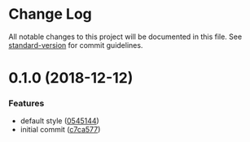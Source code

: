 # Change Log

All notable changes to this project will be documented in this file. See [standard-version](https://github.com/conventional-changelog/standard-version) for commit guidelines.

<a name="0.1.0"></a>
# 0.1.0 (2018-12-12)


### Features

* default style ([0545144](https://git.jd.com/chuyik/json-table-converter/commits/0545144))
* initial commit ([c7ca577](https://git.jd.com/chuyik/json-table-converter/commits/c7ca577))
